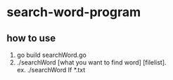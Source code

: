 # search-word-program
## how to use
1. go build searchWord.go
2. ./searchWord [what you want to find word] [filelist].   
   ex. ./searchWord If *.txt
